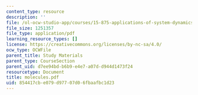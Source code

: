 ```yaml
---
content_type: resource
description: ''
file: /ol-ocw-studio-app/courses/15-875-applications-of-system-dynamics-spring-2004/854417cbe079d97707d06fbaafbc1d23_molecules.pdf
file_size: 1251357
file_type: application/pdf
learning_resource_types: []
license: https://creativecommons.org/licenses/by-nc-sa/4.0/
ocw_type: OCWFile
parent_title: Study Materials
parent_type: CourseSection
parent_uid: d7ee94bd-b6b9-e4e7-a07d-d944d1473f24
resourcetype: Document
title: molecules.pdf
uid: 854417cb-e079-d977-07d0-6fbaafbc1d23
---
```

